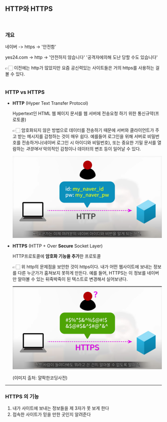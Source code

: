 ## HTTP와 HTTPS

​    

### 개요

네이버 -> https -> '안전함'

yes24.com -> http -> '안전하지 않습니다' '공격자에의해 도난 당할 수도 있습니다'

👉🏻 이전에는 http가 많았지만 요즘 공신력있는 사이트들은 거의 https를 사용하는 걸 볼 수 있다.

#

### HTTP vs HTTPS

* **HTTP** (Hyper Text Transfer Protocol)

  Hypertext인 HTML 웹 페이지 문서를 웹 서버에 전송요청 하기 위한 통신규약(프로토콜)

  👉🏻 암호화되지 않은 방법으로 데이터를 전송하기 때문에 서버와 클라이언트가 주고 받는 메시지를 감청하는 것이 매우 쉽다. 예를들어 로그인을 위해 서버로 비밀번호를 전송하거나(네이버 로그인 시 아이디와 비밀번호), 또는 중요한 기밀 문서를 열람하는 _과정에서_ 악의적인 감청이나 데이터의 변조 등이 일어날 수 있다.

  <img src="../source/HTTP보안취약.PNG">    

* **HTTPS** (HTTP + Over **Secure** Socket Layer)

  HTTP프로토콜에 **암호화 기능을 추가**한 프로토콜

  👉🏻 위 http의 문제점을 보안한 것이 https이다. 내가 어떤 웹사이트에 보내는 정보를 다른 누군가가 훔쳐보지 못하게 만든다. 예를 들어, HTTPS는 이 정보를 네이버만 알아볼 수 있는 뒤죽박죽이 된 텍스트로 변경해서 실어보낸다.

  <img src="../source/HTTPS보안강화.PNG">

  (이미지 출처: 얄팍한코딩사전)

---

### HTTPS 의 기능

1. 내가 사이트에 보내는 정보들을 제 3자가 못 보게 한다
2. 접속한 사이트가 믿을 만한 곳인지 알려준다

